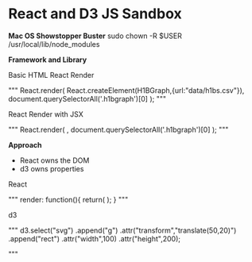 # React and D3 JS Sandbox

**Mac OS Showstopper Buster**
sudo chown -R $USER /usr/local/lib/node_modules

**Framework and Library**

Basic HTML React Render 

"""
React.render(
    React.createElement(H1BGraph,{url:"data/h1bs.csv"}),
    document.querySelectorAll('.h1bgraph')[0]
);
"""

React Render with JSX 

"""
React.render(
    <H1BGraph url="data/h1bs.csv"/>,
    document.querySelectorAll('.h1bgraph')[0]
);
"""

**Approach**
* React owns the DOM
* d3 owns properties 

React

"""
render: function(){
    return(
        <g transform="translate(50,20)">
            <rect width="100" height="200"/>
        </g>
    );
}
"""

d3

"""
d3.select("svg")
  .append("g")
  .attr("transform","translate(50,20)")
  .append("rect")
  .attr("width",100)
  .attr("height",200);

"""

